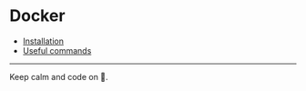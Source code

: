 # Docker

- [Installation](installation.md)
- [Useful commands](useful-cmd.md)

---

Keep calm and code on 🤘.
